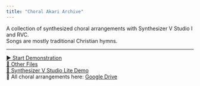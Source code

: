 ```yaml
---
title: "Choral Akari Archive"
---
```


<!-- Favicon -->
<link rel="icon" type="image/x-icon" href="./others/face.ico" />

A collection of synthesized choral arrangements with Synthesizer V Studio I and RVC.  
Songs are mostly traditional Christian hymns.

---

<div>
  <a href="./start_demo">▶️ Start Demonstration</a>
</div>

<div>
  <a href="./others">📁 Other Files</a>
</div>

<div>
  <a href="./synthv_lite_demo">🎤 Synthesizer V Studio Lite Demo</a>
</div>

<div>
  📂 All choral arrangements here:  
  <a href="https://drive.google.com/drive/folders/1nESecS1zvlXZ4XFU2lk9q0EWXgwYFf1v" target="_blank">
    Google Drive
  </a>
</div>
